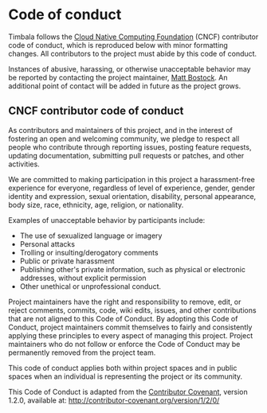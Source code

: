 # Code of conduct

Timbala follows the [Cloud Native Computing Foundation][] (CNCF) contributor
code of conduct, which is reproduced below with minor formatting changes. All
contributors to the project must abide by this code of conduct.

Instances of abusive, harassing, or otherwise unacceptable behavior may be
reported by contacting the project maintainer, [Matt
Bostock](mailto:matt@mattbostock.com). An additional point of contact will be added in
future as the project grows.

[Cloud Native Computing Foundation]: https://www.cncf.io/

## CNCF contributor code of conduct

As contributors and maintainers of this project, and in the interest of fostering
an open and welcoming community, we pledge to respect all people who contribute
through reporting issues, posting feature requests, updating documentation,
submitting pull requests or patches, and other activities.

We are committed to making participation in this project a harassment-free experience for
everyone, regardless of level of experience, gender, gender identity and expression,
sexual orientation, disability, personal appearance, body size, race, ethnicity, age,
religion, or nationality.

Examples of unacceptable behavior by participants include:

* The use of sexualized language or imagery
* Personal attacks
* Trolling or insulting/derogatory comments
* Public or private harassment
* Publishing other's private information, such as physical or electronic addresses, without explicit permission
* Other unethical or unprofessional conduct.

Project maintainers have the right and responsibility to remove, edit, or reject
comments, commits, code, wiki edits, issues, and other contributions that are not
aligned to this Code of Conduct. By adopting this Code of Conduct, project maintainers
commit themselves to fairly and consistently applying these principles to every aspect
of managing this project. Project maintainers who do not follow or enforce the Code of
Conduct may be permanently removed from the project team.

This code of conduct applies both within project spaces and in public spaces
when an individual is representing the project or its community.

This Code of Conduct is adapted from the [Contributor
Covenant](http://contributor-covenant.org), version 1.2.0, available at:
<http://contributor-covenant.org/version/1/2/0/>
